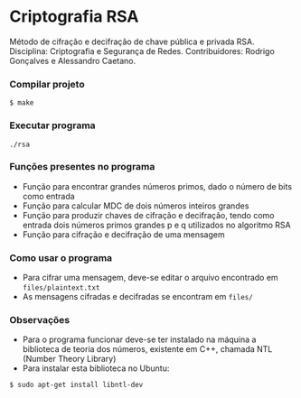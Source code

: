 Criptografia RSA
================

Método de cifração e decifração de chave pública e privada RSA.
Disciplina: Criptografia e Segurança de Redes.
Contribuidores: Rodrigo Gonçalves e Alessandro Caetano.

### Compilar projeto ###
```
$ make
```

### Executar programa ###
```
./rsa
```

### Funções presentes no programa ###
* Função para encontrar grandes números primos, dado o número de bits como entrada
* Função para calcular MDC de dois números inteiros grandes
* Função para produzir chaves de cifração e decifração, tendo como entrada dois números primos grandes p e q utilizados no algoritmo RSA
* Função para cifração e decifração de uma mensagem

### Como usar o programa ###
* Para cifrar uma mensagem, deve-se editar o arquivo encontrado em `files/plaintext.txt`
* As mensagens cifradas e decifradas se encontram em `files/`


### Observações ###
* Para o programa funcionar deve-se ter instalado na máquina a biblioteca de teoria dos números, existente em C++, chamada NTL (Number Theory Library)
* Para instalar esta biblioteca no Ubuntu:
```
$ sudo apt-get install libntl-dev
```

